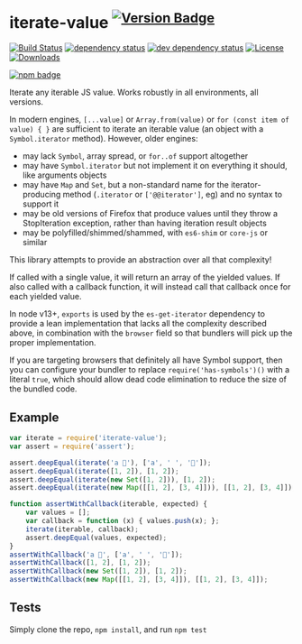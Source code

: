# iterate-value <sup>[![Version Badge][npm-version-svg]][package-url]</sup>

[![Build Status][travis-svg]][travis-url]
[![dependency status][deps-svg]][deps-url]
[![dev dependency status][dev-deps-svg]][dev-deps-url]
[![License][license-image]][license-url]
[![Downloads][downloads-image]][downloads-url]

[![npm badge][npm-badge-png]][package-url]

Iterate any iterable JS value. Works robustly in all environments, all versions.

In modern engines, `[...value]` or `Array.from(value)` or `for (const item of value) { }` are sufficient to iterate an iterable value (an object with a `Symbol.iterator` method). However, older engines:
 - may lack `Symbol`, array spread, or `for..of` support altogether
 - may have `Symbol.iterator` but not implement it on everything it should, like arguments objects
 - may have `Map` and `Set`, but a non-standard name for the iterator-producing method (`.iterator` or `['@@iterator']`, eg) and no syntax to support it
 - may be old versions of Firefox that produce values until they throw a StopIteration exception, rather than having iteration result objects
 - may be polyfilled/shimmed/shammed, with `es6-shim` or `core-js` or similar

This library attempts to provide an abstraction over all that complexity!

If called with a single value, it will return an array of the yielded values. If also called with a callback function, it will instead call that callback once for each yielded value.

In node v13+, `exports` is used by the `es-get-iterator` dependency to provide a lean implementation that lacks all the complexity described above, in combination with the `browser` field so that bundlers will pick up the proper implementation.

If you are targeting browsers that definitely all have Symbol support, then you can configure your bundler to replace `require('has-symbols')()` with a literal `true`, which should allow dead code elimination to reduce the size of the bundled code.

## Example

```js
var iterate = require('iterate-value');
var assert = require('assert');

assert.deepEqual(iterate('a 💩'), ['a', ' ', '💩']);
assert.deepEqual(iterate([1, 2]), [1, 2]);
assert.deepEqual(iterate(new Set([1, 2])), [1, 2]);
assert.deepEqual(iterate(new Map([[1, 2], [3, 4]])), [[1, 2], [3, 4]]);

function assertWithCallback(iterable, expected) {
	var values = [];
	var callback = function (x) { values.push(x); };
	iterate(iterable, callback);
	assert.deepEqual(values, expected);
}
assertWithCallback('a 💩', ['a', ' ', '💩']);
assertWithCallback([1, 2], [1, 2]);
assertWithCallback(new Set([1, 2]), [1, 2]);
assertWithCallback(new Map([[1, 2], [3, 4]]), [[1, 2], [3, 4]]);
```

## Tests
Simply clone the repo, `npm install`, and run `npm test`

[package-url]: https://npmjs.org/package/iterate-value
[npm-version-svg]: http://versionbadg.es/ljharb/iterate-value.svg
[travis-svg]: https://travis-ci.org/ljharb/iterate-value.svg
[travis-url]: https://travis-ci.org/ljharb/iterate-value
[deps-svg]: https://david-dm.org/ljharb/iterate-value.svg
[deps-url]: https://david-dm.org/ljharb/iterate-value
[dev-deps-svg]: https://david-dm.org/ljharb/iterate-value/dev-status.svg
[dev-deps-url]: https://david-dm.org/ljharb/iterate-value#info=devDependencies
[npm-badge-png]: https://nodei.co/npm/iterate-value.png?downloads=true&stars=true
[license-image]: http://img.shields.io/npm/l/iterate-value.svg
[license-url]: LICENSE
[downloads-image]: http://img.shields.io/npm/dm/iterate-value.svg
[downloads-url]: http://npm-stat.com/charts.html?package=iterate-value
